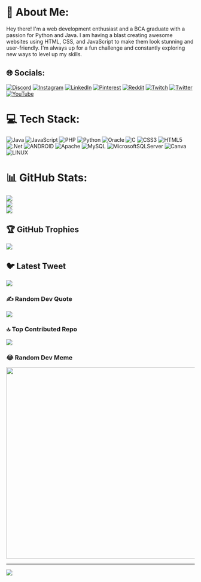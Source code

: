 # 💫 About Me:
Hey there! I'm a web development enthusiast and a BCA graduate with a passion for Python and Java. I am having a blast creating awesome websites using HTML, CSS, and JavaScript to make them look stunning and user-friendly. I'm always up for a fun challenge and constantly exploring new ways to level up my skills.


## 🌐 Socials:
[![Discord](https://img.shields.io/badge/Discord-%237289DA.svg?logo=discord&logoColor=white)](https://discord.gg/cindrella#1329) [![Instagram](https://img.shields.io/badge/Instagram-%23E4405F.svg?logo=Instagram&logoColor=white)](https://instagram.com/cindrellaaa) [![LinkedIn](https://img.shields.io/badge/LinkedIn-%230077B5.svg?logo=linkedin&logoColor=white)](https://linkedin.com/in/cindrellapaul2001) [![Pinterest](https://img.shields.io/badge/Pinterest-%23E60023.svg?logo=Pinterest&logoColor=white)](https://pinterest.com/cindrellapaul20) [![Reddit](https://img.shields.io/badge/Reddit-%23FF4500.svg?logo=Reddit&logoColor=white)](https://reddit.com/user/cindrellaaa) [![Twitch](https://img.shields.io/badge/Twitch-%239146FF.svg?logo=Twitch&logoColor=white)](https://twitch.tv/cindrella_) [![Twitter](https://img.shields.io/badge/Twitter-%231DA1F2.svg?logo=Twitter&logoColor=white)](https://twitter.com/cindrella_paul) [![YouTube](https://img.shields.io/badge/YouTube-%23FF0000.svg?logo=YouTube&logoColor=white)](https://youtube.com/@cindrella981) 

# 💻 Tech Stack:
![Java](https://img.shields.io/badge/java-%23ED8B00.svg?style=for-the-badge&logo=java&logoColor=white) ![JavaScript](https://img.shields.io/badge/javascript-%23323330.svg?style=for-the-badge&logo=javascript&logoColor=%23F7DF1E) ![PHP](https://img.shields.io/badge/php-%23777BB4.svg?style=for-the-badge&logo=php&logoColor=white) ![Python](https://img.shields.io/badge/python-3670A0?style=for-the-badge&logo=python&logoColor=ffdd54) ![Oracle](https://img.shields.io/badge/Oracle-F80000?style=for-the-badge&logo=oracle&logoColor=white) ![C](https://img.shields.io/badge/c-%2300599C.svg?style=for-the-badge&logo=c&logoColor=white) ![CSS3](https://img.shields.io/badge/css3-%231572B6.svg?style=for-the-badge&logo=css3&logoColor=white) ![HTML5](https://img.shields.io/badge/html5-%23E34F26.svg?style=for-the-badge&logo=html5&logoColor=white) ![.Net](https://img.shields.io/badge/.NET-5C2D91?style=for-the-badge&logo=.net&logoColor=white) ![ANDROID](https://img.shields.io/badge/android-%2320232a.svg?style=for-the-badge&logo=android&logoColor=%a4c639) ![Apache](https://img.shields.io/badge/apache-%23D42029.svg?style=for-the-badge&logo=apache&logoColor=white) ![MySQL](https://img.shields.io/badge/mysql-%2300f.svg?style=for-the-badge&logo=mysql&logoColor=white) ![MicrosoftSQLServer](https://img.shields.io/badge/Microsoft%20SQL%20Sever-CC2927?style=for-the-badge&logo=microsoft%20sql%20server&logoColor=white) ![Canva](https://img.shields.io/badge/Canva-%2300C4CC.svg?style=for-the-badge&logo=Canva&logoColor=white) ![LINUX](https://img.shields.io/badge/Linux-FCC624?style=for-the-badge&logo=linux&logoColor=black)
# 📊 GitHub Stats:
![](https://github-readme-stats.vercel.app/api?username=cindrellaaa&theme=dracula&hide_border=false&include_all_commits=false&count_private=false)<br/>
![](https://github-readme-streak-stats.herokuapp.com/?user=cindrellaaa&theme=dracula&hide_border=false)<br/>
![](https://github-readme-stats.vercel.app/api/top-langs/?username=cindrellaaa&theme=dracula&hide_border=false&include_all_commits=false&count_private=false&layout=compact)

## 🏆 GitHub Trophies
![](https://github-profile-trophy.vercel.app/?username=cindrellaaa&theme=darkhub&no-frame=false&no-bg=true&margin-w=4)

## 🐦 Latest Tweet
[![](https://gtce.itsvg.in/api?username=cindrella_paul)](https://github.com/VishwaGauravIn/github-twitter-card-embed)

### ✍️ Random Dev Quote
![](https://quotes-github-readme.vercel.app/api?type=horizontal&theme=tokyonight)

### 🔝 Top Contributed Repo
![](https://github-contributor-stats.vercel.app/api?username=cindrellaaa&limit=5&theme=dracula&combine_all_yearly_contributions=true)

### 😂 Random Dev Meme
<img src="https://rm.up.railway.app/" width="512px"/>

---
[![](https://visitcount.itsvg.in/api?id=cindrellaaa&icon=5&color=0)](https://visitcount.itsvg.in)

<!-- Proudly created with GPRM ( https://gprm.itsvg.in ) -->
